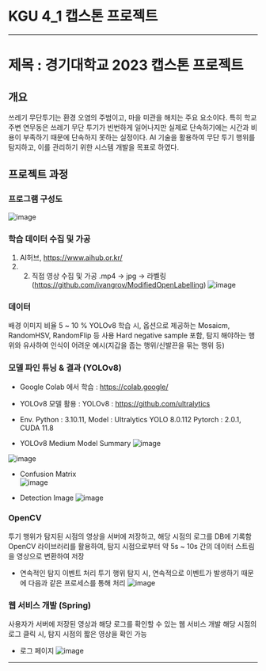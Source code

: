 # KGU 4_1 캡스톤 프로젝트

---------------------------------------------------

# 제목 : 경기대학교 2023 캡스톤 프로젝트

## 개요
쓰레기 무단투기는 환경 오염의 주범이고, 마을 미관을 해치는 주요 요소이다.
특히 학교 주변 연무동은 쓰레기 무단 투기가 빈번하게 일어나지만 실제로 단속하기에는 시간과 비용이 부족하기 때문에 단속하지 못하는 실정이다.
AI 기술을 활용하여 무단 투기 행위를 탐지하고, 이를 관리하기 위한 시스템 개발을 목표로 하였다.


## 프로젝트 과정

### 프로그램 구성도
![image](https://github.com/Hojun1123/4_1Mojadol/assets/65999992/ffda7afc-46db-4b9d-a3bd-f27561c0fc35)


### 학습 데이터 수집 및 가공
1. AI허브, https://www.aihub.or.kr/
2. 2. 직접 영상 수집 및 가공
.mp4 -> jpg -> 라벨링(https://github.com/ivangrov/ModifiedOpenLabelling)
![image](https://github.com/Hojun1123/4_1Mojadol/assets/65999992/cb60837e-8e7d-445e-b4aa-9464f21a7bdd)


### 데이터
배경 이미지 비율 5 ~ 10 %
YOLOv8 학습 시, 옵션으로 제공하는 Mosaicm, RandomHSV, RandomFlip 등 사용
Hard negative sample 포함, 탐지 해야하는 행위와 유사하여 인식이 어려운 예시(지갑을 줍는 행위/신발끈을 묶는 행위 등)


### 모델 파인 튜닝 & 결과 (YOLOv8)
- Google Colab 에서 학습 : https://colab.google/
- YOLOv8 모델 활용 : YOLOv8 : https://github.com/ultralytics

- Env.
Python : 3.10.11, Model : Ultralytics YOLO 8.0.112
Pytorch : 2.0.1, CUDA 11.8

- YOLOv8 Medium Model Summary
![image](https://github.com/Hojun1123/4_1Mojadol/assets/65999992/cbf75d2d-fce8-4dcd-a8f7-135ab8b92555)

![image](https://github.com/Hojun1123/4_1Mojadol/assets/65999992/f1a04509-3cdf-45cf-b5ec-d30ef965f315)

- Confusion Matrix                                         
![image](https://github.com/Hojun1123/4_1Mojadol/assets/65999992/c09127ff-f8b7-4322-9d59-3462b05c9587)

- Detection Image
![image](https://github.com/Hojun1123/4_1Mojadol/assets/65999992/976b29fe-f0c3-463e-a707-f783b83676c9)


### OpenCV
투기 행위가 탐지된 시점의 영상을 서버에 저장하고, 해당 시점의 로그를 DB에 기록함
OpenCV 라이브러리를 활용하여, 탐지 시점으로부터 약 5s ~ 10s 간의 데이터 스트림을 영상으로 변환하여 저장

- 연속적인 탐지 이벤트 처리
투기 행위 탐지 시, 연속적으로 이벤트가 발생하기 때문에 다음과 같은 프로세스를 통해 처리
![image](https://github.com/Hojun1123/4_1Mojadol/assets/65999992/2c8c5670-3ab9-4509-b1e3-72f3b26d47dc)


### 웹 서비스 개발 (Spring)
사용자가 서버에 저장된 영상과 해당 로그를 확인할 수 있는 웹 서비스 개발
해당 시점의 로그 클릭 시, 탐지 시점의 짧은 영상을 확인 가능
- 로그 페이지
![image](https://github.com/Hojun1123/4_1Mojadol/assets/65999992/f2e11eea-4262-41b3-9d69-2bb0be4d3072)

----------------------------------------------------------------------------------------

